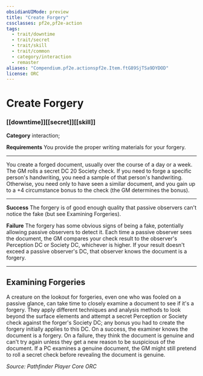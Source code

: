 ```yaml
---
obsidianUIMode: preview
title: "Create Forgery"
cssclasses: pf2e,pf2e-action
tags:
  - trait/downtime
  - trait/secret
  - trait/skill
  - trait/common
  - category/interaction
  - remaster
aliases: "Compendium.pf2e.actionspf2e.Item.ftG89SjTSa9DYDOD"
license: ORC
---
```

# Create Forgery

### [[downtime]][[secret]][[skill]]

**Category** interaction; 




**Requirements** You provide the proper writing materials for your forgery.

* * *

You create a forged document, usually over the course of a day or a week. The GM rolls a secret DC 20 Society check. If you need to forge a specific person's handwriting, you need a sample of that person's handwriting. Otherwise, you need only to have seen a similar document, and you gain up to a +4 circumstance bonus to the check (the GM determines the bonus).

* * *

**Success** The forgery is of good enough quality that passive observers can't notice the fake (but see Examining Forgeries).

**Failure** The forgery has some obvious signs of being a fake, potentially allowing passive observers to detect it. Each time a passive observer sees the document, the GM compares your check result to the observer's Perception DC or Society DC, whichever is higher. If your result doesn't exceed a passive observer's DC, that observer knows the document is a forgery.

* * *

## Examining Forgeries

A creature on the lookout for forgeries, even one who was fooled on a passive glance, can take time to closely examine a document to see if it's a forgery. They apply different techniques and analysis methods to look beyond the surface elements and attempt a secret Perception or Society check against the forger's Society DC; any bonus you had to create the forgery initially applies to this DC. On a success, the examiner knows the document is a forgery. On a failure, they think the document is genuine and can't try again unless they get a new reason to be suspicious of the document. If a PC examines a genuine document, the GM might still pretend to roll a secret check before revealing the document is genuine.

*Source: Pathfinder Player Core*
*ORC*